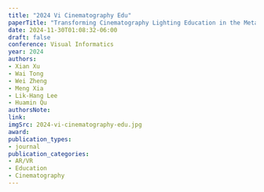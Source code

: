 ```yaml
---
title: "2024 Vi Cinematography Edu"
paperTitle: "Transforming Cinematography Lighting Education in the Metaverse"
date: 2024-11-30T01:08:32-06:00
draft: false
conference: Visual Informatics
year: 2024
authors: 
- Xian Xu
- Wai Tong
- Wei Zheng
- Meng Xia
- Lik-Hang Lee
- Huamin Qu
authorsNote:
link: 
imgSrc: 2024-vi-cinematography-edu.jpg
award:
publication_types:
- journal
publication_categories:
- AR/VR
- Education
- Cinematography
---
```


